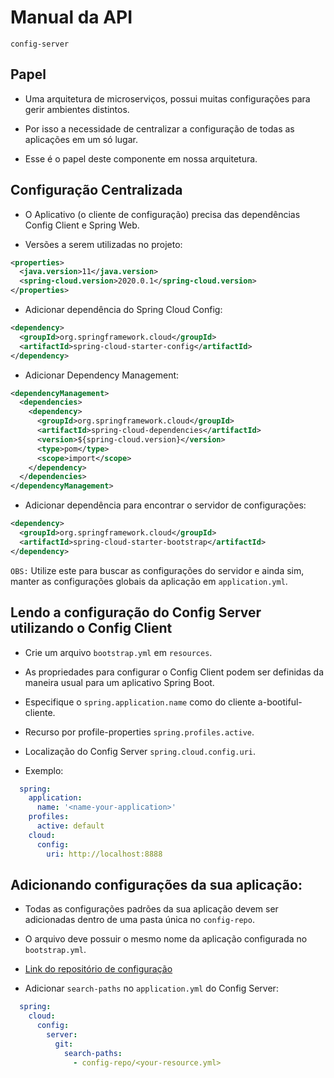 # Manual da API

`config-server`

## Papel

+ Uma arquitetura de microserviços, possui muitas configurações para gerir ambientes distintos. 
  
+ Por isso a necessidade de centralizar a configuração de todas as aplicações em um só lugar. 
  
+ Esse é o papel deste componente em nossa arquitetura.

## Configuração Centralizada

+ O Aplicativo (o cliente de configuração) precisa das dependências Config Client e Spring Web.

+ Versões a serem utilizadas no projeto:

```xml
<properties>
  <java.version>11</java.version>
  <spring-cloud.version>2020.0.1</spring-cloud.version>
</properties> 
```

+ Adicionar dependência do Spring Cloud Config:

```xml
<dependency>
  <groupId>org.springframework.cloud</groupId>
  <artifactId>spring-cloud-starter-config</artifactId>
</dependency>
```

+ Adicionar Dependency Management:

```xml
<dependencyManagement>
  <dependencies>
    <dependency>
      <groupId>org.springframework.cloud</groupId>
      <artifactId>spring-cloud-dependencies</artifactId>
      <version>${spring-cloud.version}</version>
      <type>pom</type>
      <scope>import</scope>
    </dependency>
  </dependencies>
</dependencyManagement>
```

+ Adicionar dependência para encontrar o servidor de configurações:

```xml
<dependency>
  <groupId>org.springframework.cloud</groupId>
  <artifactId>spring-cloud-starter-bootstrap</artifactId>
</dependency>
```

`OBS:` Utilize este para buscar as configurações do servidor e ainda sim, manter as configurações
globais da aplicação em `application.yml`.

## Lendo a configuração do Config Server utilizando o Config Client

+ Crie um arquivo `bootstrap.yml` em `resources`.

+ As propriedades para configurar o Config Client podem ser definidas da maneira usual para um
  aplicativo Spring Boot.

+ Especifique o `spring.application.name` como do cliente a-bootiful-cliente.

+ Recurso por profile-properties `spring.profiles.active`.

+ Localização do Config Server `spring.cloud.config.uri`.

+ Exemplo:

```yml
  spring:
    application:
      name: '<name-your-application>'
    profiles:
      active: default
    cloud:
      config:
        uri: http://localhost:8888
```

## Adicionando configurações da sua aplicação:

+ Todas as configurações padrões da sua aplicação devem ser adicionadas dentro de uma pasta única no 
  `config-repo`. 
  
+ O arquivo deve possuir o mesmo nome da aplicação configurada no `bootstrap.yml`.
  
+ [Link do repositório de configuração](`https://github.com/RafaelOFreitas/airline-tickets-microservices/tree/main/config-repo`)

+ Adicionar `search-paths` no `application.yml` do Config Server:

```yml
  spring:
    cloud:
      config:
        server:
          git:
            search-paths:
              - config-repo/<your-resource.yml>
```